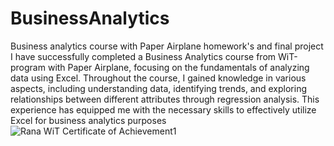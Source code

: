 # BusinessAnalytics
Business analytics course with Paper Airplane homework's and final project 
I have successfully completed a Business Analytics course from WiT-program with Paper Airplane, focusing on the fundamentals of analyzing data using Excel. Throughout the course, I gained knowledge in various aspects, including understanding data, identifying trends, and exploring relationships between different attributes through regression analysis. This experience has equipped me with the necessary skills to effectively utilize Excel for business analytics purposes
![Rana WiT Certificate of Achievement1](https://github.com/RanaEl-Madhoun/BusinessAnalytics/assets/108300357/3ec6e692-2455-48e6-bcd2-e14767e4520f)
